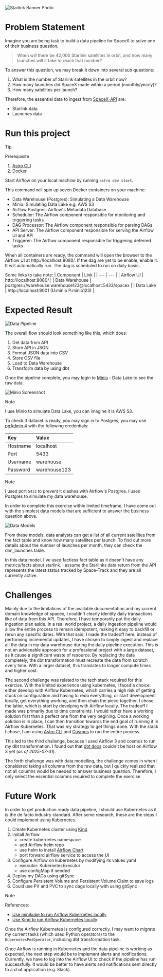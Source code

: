 <img align="center" src="https://media.vcg.group/media/2024/11/starlink_banner.jpg" alt="Starlink Banner Photo">

Problem Statement
=================

Imagine you are being task to build a data pipeline for SpaceX to solve one of their business question.

> When will there be 42,000 Starlink satellites in orbit, and how many launches will it take to reach that number?

To answer this question, we may break it down into several sub questions:
1. What is the number of Starlink satellites in the orbit now?
2. How many launches did SpaceX made within a period (monthly/yearly)?
3. How many satellites per launch?

Therefore, the essential data to ingest from [SpaceX-API](https://github.com/r-spacex/SpaceX-API) are:
- Starlink data
- Launches data

Run this project
================

> [!Tip]
> Prerequisite
> 1. [Astro CLI](https://www.astronomer.io/docs/astro/cli/overview/)
> 2. [Docker](https://www.docker.com/)

Start Airflow on your local machine by running `astro dev start`.

This command will spin up seven Docker containers on your machine:

-   Data Warehouse (Postgres): Simulating a Data Warehouse
-   Minio: Simulating Data Lake e.g. AWS S3
-   Airflow Postgres: Airflow's Metadata Database
-   Scheduler: The Airflow component responsible for monitoring and triggering tasks
-   DAG Processor: The Airflow component responsible for parsing DAGs
-   API Server: The Airflow component responsible for serving the Airflow UI and API
-   Triggerer: The Airflow component responsible for triggering deferred tasks

When all containers are ready, the command will open the browser to the Airflow UI at http://localhost:8080/. If the dag are yet to be enable, enable it. It will automatically run. The dag is scheduled to run on daily basic.

Some links to take note:
| Component | Link |
| --- | --- |
| Airflow UI | http://localhost:8080/ |
| Data Warehouse | postgres://warehouse:warehouse123@localhost:5433/spacex |
| Data Lake | http://localhost:9001 (U:minio P:minio123) |

Expected Result
===============

![Data Pipeline](./docs/data-pipeline.png)

The overall flow should look something like this, which does:
1. Get data from API
2. Store API in JSON
3. Format JSON data into CSV
4. Store CSV file
5. Load to Data Warehouse
6. Transform data by using dbt

Once the pipeline complete, you may login to [Minio](http://localhost:9001) - Data Lake to see the raw data.

![Minio Screenshot](./docs/minio-screenshot.png)

> [!Note]
> I use Minio to simulate Data Lake, you can imagine it is AWS S3. 

To check if dataset is ready, you may sign in to Postgres, you may use [pgAdmin 4](https://www.pgadmin.org/download/) with the following credentials:

| Key | Value |
| :- | :- |
| Hostname | localhost |
| Port | 5433 |
| Username | warehouse |
| Password | warehouse123 |

> [!Note]
> I used port `5433` to prevent it clashes with Airflow's Postgres.
> I used Postgres to simulate my data warehouse.

In order to complete this exercise within limited timeframe, I have come out with the simplest data models that are sufficient to answer the business question above.

![Data Models](./docs/data-models.png)

From these models, data analysts can get a list of all current satellites from the fact table and know how many satellites per launch. To find out more details about the number of launches per month, they can check the dim_launches table.

In this data model, I've used factless fact table as it doesn't have any metrics/facts about starlink. I assume the Starlinks data return from the API represents the latest status tracked by Space-Track and they are all currently active.

Challenges
==========

Mainly due to the limitations of the available documentation and my current domain knowledge of spacex, I couldn't clearly identity daily transactions like of data from this API. Therefore, I have temporarily put the daily ingestion plan aside. In a real world project, a daily ingestion pipeline would allow the entire process to remain idempotent, making it easy to backfill or rerun any specific dates. With that said, I made the tradeoff here, instead of performing incremental updates, I have chosen to simply ingest and replace all the data in my data warehouse during the daily pipeline execution. This is not an adviceable approach for a professional project with a large dataset, as it cause a significant waste of resource. By replacing the data completely, the dbt transformation must recreate the data from scratch every time. With a larger dataset, this translates to longer compute times and higher cost.

The second challenge was related to the tech stack required for this exercise. With the limited experience using kubernetes, I faced a choice: either develop with Airflow Kubernetes, which carries a high risk of getting stuck on configuration and having to redo everything, or start development locally, get everything working, and then chain the piece together. I chose the latter, which is start by develping with Airflow locally. The tradeoff I made was primarily due to time constraints. I would rather have a working solution first than a perfect one from the very begining. Once a working solution is in place, I can then transition towards the end goal of running it in Airflow Kubernetes. That was my strategy to get things done. With the stack I chose, I am using [Astro CLI](https://www.astronomer.io/docs/astro/cli/overview/) and [Cosmos](https://astronomer.github.io/astronomer-cosmos/) to run the entire process.

This led to the third challenge, because I used Airflow 3 and cosmos to run my dbt transformation. I found out that [dbt docs](https://astronomer.github.io/astronomer-cosmos/configuration/generating-docs.html) couldn't be host on Airflow 3 yet (_as of 2025-07-31_).

The forth challenge was with data modelling, the challenge comes in when I considered taking all columns from the raw data, but I quickly realized that not all columns would be needed to answer business question. Therefore, I only select the essential columns required to complete the exercise.

Future Work
===========

In order to get production ready data pipeline, I should use Kubernetes as it is the de facto industry standard. After some research, these are the steps I could implement using Kubernetes. 
1. Create Kubernetes cluster using [Kind](https://kind.sigs.k8s.io/).
2. Install Airflow
    - create kubernetes namespace
    - add Airflow helm repo
    - use helm to install [Airflow Chart](https://artifacthub.io/packages/helm/apache-airflow/airflow)
    - port forward airflow service to access the UI
3. Configure Airflow on kubernetes by modifying its values.yaml
    - executor: KubernetesExecutor
    - use configMap if needed
4. Deploy my DAGs using gitSync
5. Configure Persistent Volume and Persistent Volume Claim to save logs
6. Could use PV and PVC to sync dags locally with using gitSync

> [!Note]
> References:
> - [Use minikube to run Airflow Kubernetes locally](https://medium.com/@jdegbun/deploying-apache-airflow-on-kubernetes-with-helm-and-minikube-syncing-dags-from-github-bce4730d7881)
> - [Use Kind to run Airflow Kubernetes locally](https://marclamberti.com/blog/airflow-on-kubernetes-get-started-in-10-mins/)

Once the Airflow Kubernetes is configured correctly, I may want to migrate my current tasks (which used Python operators) to the `KubernetesPodOperator`, including dbt transformation task.

Once Airflow is running in Kubernetes and the data pipeline is working as expected, the next step would be to implement alerts and notifications. Currently, we have to log into the Airflow UI to check if the pipeline has run successfully. It would be better to have alerts and notifications sent directly to a chat application (e.g. Slack).
